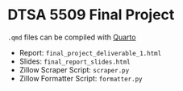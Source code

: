 # DTSA 5509 Final Project

`.qmd` files can be compiled with [Quarto](https://quarto.org)

* Report: `final_project_deliverable_1.html`
* Slides: `final_report_slides.html`
* Zillow Scraper Script: `scraper.py`
* Zillow Formatter Script: `formatter.py`
